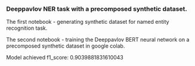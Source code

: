 ### Deeppavlov NER task with a precomposed synthetic dataset.

The first notebook - generating synthetic dataset for named entity recognition task.

The second notebook - training the Deeppavlov BERT neural network on a precomposed synthetic dataset in google colab.

Model achieved f1_score:  0.9039881831610043
